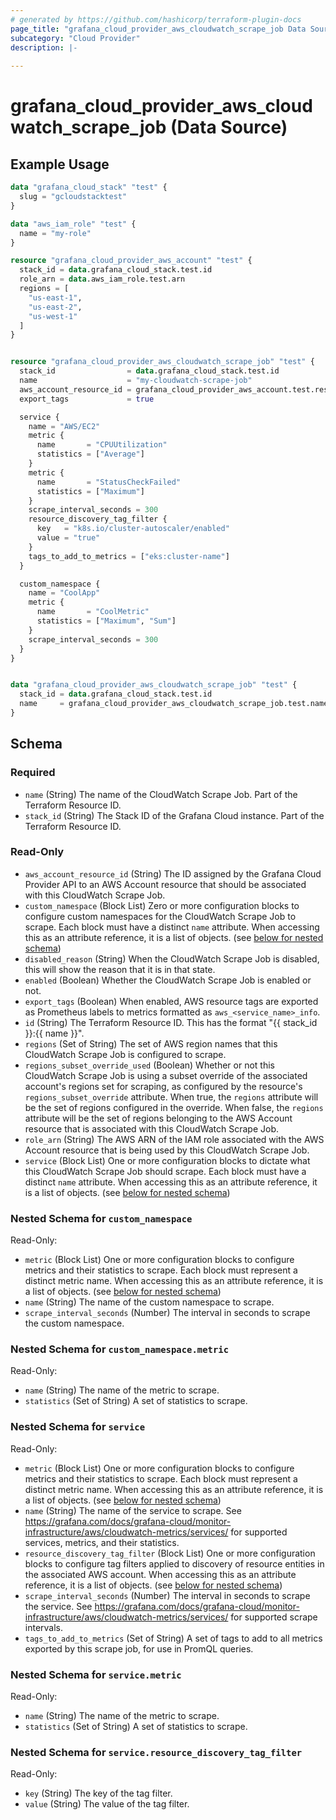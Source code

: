 ```yaml
---
# generated by https://github.com/hashicorp/terraform-plugin-docs
page_title: "grafana_cloud_provider_aws_cloudwatch_scrape_job Data Source - terraform-provider-grafana"
subcategory: "Cloud Provider"
description: |-
  
---
```


# grafana_cloud_provider_aws_cloudwatch_scrape_job (Data Source)



## Example Usage

```terraform
data "grafana_cloud_stack" "test" {
  slug = "gcloudstacktest"
}

data "aws_iam_role" "test" {
  name = "my-role"
}

resource "grafana_cloud_provider_aws_account" "test" {
  stack_id = data.grafana_cloud_stack.test.id
  role_arn = data.aws_iam_role.test.arn
  regions = [
    "us-east-1",
    "us-east-2",
    "us-west-1"
  ]
}


resource "grafana_cloud_provider_aws_cloudwatch_scrape_job" "test" {
  stack_id                = data.grafana_cloud_stack.test.id
  name                    = "my-cloudwatch-scrape-job"
  aws_account_resource_id = grafana_cloud_provider_aws_account.test.resource_id
  export_tags             = true

  service {
    name = "AWS/EC2"
    metric {
      name       = "CPUUtilization"
      statistics = ["Average"]
    }
    metric {
      name       = "StatusCheckFailed"
      statistics = ["Maximum"]
    }
    scrape_interval_seconds = 300
    resource_discovery_tag_filter {
      key   = "k8s.io/cluster-autoscaler/enabled"
      value = "true"
    }
    tags_to_add_to_metrics = ["eks:cluster-name"]
  }

  custom_namespace {
    name = "CoolApp"
    metric {
      name       = "CoolMetric"
      statistics = ["Maximum", "Sum"]
    }
    scrape_interval_seconds = 300
  }
}


data "grafana_cloud_provider_aws_cloudwatch_scrape_job" "test" {
  stack_id = data.grafana_cloud_stack.test.id
  name     = grafana_cloud_provider_aws_cloudwatch_scrape_job.test.name
}
```

<!-- schema generated by tfplugindocs -->
## Schema

### Required

- `name` (String) The name of the CloudWatch Scrape Job. Part of the Terraform Resource ID.
- `stack_id` (String) The Stack ID of the Grafana Cloud instance. Part of the Terraform Resource ID.

### Read-Only

- `aws_account_resource_id` (String) The ID assigned by the Grafana Cloud Provider API to an AWS Account resource that should be associated with this CloudWatch Scrape Job.
- `custom_namespace` (Block List) Zero or more configuration blocks to configure custom namespaces for the CloudWatch Scrape Job to scrape. Each block must have a distinct `name` attribute. When accessing this as an attribute reference, it is a list of objects. (see [below for nested schema](#nestedblock--custom_namespace))
- `disabled_reason` (String) When the CloudWatch Scrape Job is disabled, this will show the reason that it is in that state.
- `enabled` (Boolean) Whether the CloudWatch Scrape Job is enabled or not.
- `export_tags` (Boolean) When enabled, AWS resource tags are exported as Prometheus labels to metrics formatted as `aws_<service_name>_info`.
- `id` (String) The Terraform Resource ID. This has the format "{{ stack_id }}:{{ name }}".
- `regions` (Set of String) The set of AWS region names that this CloudWatch Scrape Job is configured to scrape.
- `regions_subset_override_used` (Boolean) Whether or not this CloudWatch Scrape Job is using a subset override of the associated account's regions set for scraping, as configured by the resource's `regions_subset_override` attribute. When true, the `regions` attribute will be the set of regions configured in the override. When false, the `regions` attribute will be the set of regions belonging to the AWS Account resource that is associated with this CloudWatch Scrape Job.
- `role_arn` (String) The AWS ARN of the IAM role associated with the AWS Account resource that is being used by this CloudWatch Scrape Job.
- `service` (Block List) One or more configuration blocks to dictate what this CloudWatch Scrape Job should scrape. Each block must have a distinct `name` attribute. When accessing this as an attribute reference, it is a list of objects. (see [below for nested schema](#nestedblock--service))

<a id="nestedblock--custom_namespace"></a>
### Nested Schema for `custom_namespace`

Read-Only:

- `metric` (Block List) One or more configuration blocks to configure metrics and their statistics to scrape. Each block must represent a distinct metric name. When accessing this as an attribute reference, it is a list of objects. (see [below for nested schema](#nestedblock--custom_namespace--metric))
- `name` (String) The name of the custom namespace to scrape.
- `scrape_interval_seconds` (Number) The interval in seconds to scrape the custom namespace.

<a id="nestedblock--custom_namespace--metric"></a>
### Nested Schema for `custom_namespace.metric`

Read-Only:

- `name` (String) The name of the metric to scrape.
- `statistics` (Set of String) A set of statistics to scrape.



<a id="nestedblock--service"></a>
### Nested Schema for `service`

Read-Only:

- `metric` (Block List) One or more configuration blocks to configure metrics and their statistics to scrape. Each block must represent a distinct metric name. When accessing this as an attribute reference, it is a list of objects. (see [below for nested schema](#nestedblock--service--metric))
- `name` (String) The name of the service to scrape. See https://grafana.com/docs/grafana-cloud/monitor-infrastructure/aws/cloudwatch-metrics/services/ for supported services, metrics, and their statistics.
- `resource_discovery_tag_filter` (Block List) One or more configuration blocks to configure tag filters applied to discovery of resource entities in the associated AWS account. When accessing this as an attribute reference, it is a list of objects. (see [below for nested schema](#nestedblock--service--resource_discovery_tag_filter))
- `scrape_interval_seconds` (Number) The interval in seconds to scrape the service. See https://grafana.com/docs/grafana-cloud/monitor-infrastructure/aws/cloudwatch-metrics/services/ for supported scrape intervals.
- `tags_to_add_to_metrics` (Set of String) A set of tags to add to all metrics exported by this scrape job, for use in PromQL queries.

<a id="nestedblock--service--metric"></a>
### Nested Schema for `service.metric`

Read-Only:

- `name` (String) The name of the metric to scrape.
- `statistics` (Set of String) A set of statistics to scrape.


<a id="nestedblock--service--resource_discovery_tag_filter"></a>
### Nested Schema for `service.resource_discovery_tag_filter`

Read-Only:

- `key` (String) The key of the tag filter.
- `value` (String) The value of the tag filter.
